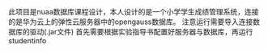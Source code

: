 此项目是nuaa数据库课程设计，本人设计的是一个小学学生成绩管理系统，连接的是华为云上的弹性云服务器中的opengauss数据库。
注意运行需要导入连接数据库的驱动(.jar文件)
首先需要根据实验指导书配置好服务器与数据库，再运行studentinfo
